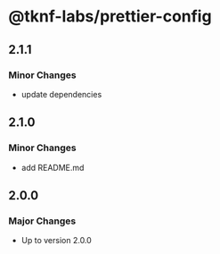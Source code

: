 # @tknf-labs/prettier-config

## 2.1.1

### Minor Changes

- update dependencies

## 2.1.0

### Minor Changes

- add README.md

## 2.0.0

### Major Changes

- Up to version 2.0.0
